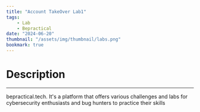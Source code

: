 ```yaml
---
title: "Account TakeOver Lab1"
tags:
    - Lab
    - Bepractical
date: "2024-06-20"
thumbnail: "/assets/img/thumbnail/labs.png"
bookmark: true
---
```

# Description
---
bepractical.tech. It's a platform that offers various challenges and labs for cybersecurity enthusiasts and bug hunters to practice their skills
